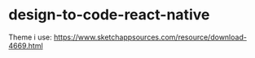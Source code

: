 # design-to-code-react-native

Theme i use:
https://www.sketchappsources.com/resource/download-4669.html
